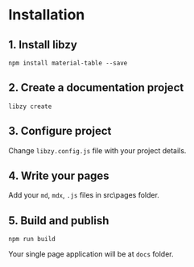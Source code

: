 # Installation

## 1. Install libzy

```console
npm install material-table --save
```

## 2. Create a documentation project

```console
libzy create
```

## 3. Configure project 

Change `libzy.config.js` file with your project details. 

## 4. Write your pages

Add your `md`, `mdx`, `.js` files in src\pages folder. 

## 5. Build and publish

```console
npm run build
```

Your single page application will be at `docs` folder.